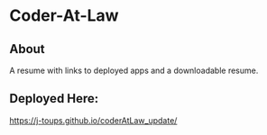 # Coder-At-Law

## About 
A resume with links to deployed apps and a downloadable resume. 

## Deployed Here:
 https://j-toups.github.io/coderAtLaw_update/
